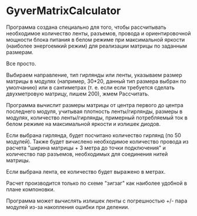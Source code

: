 # GyverMatrixCalculator
Программа создана специально для того, чтобы рассчитывать необходимое количество ленты, разъемов, провода и 
ориентировочной мощности блока питания в белом режиме при максимальной яркости (наиболее энергоемкий режим)
для реализации матрицы по заданным размерам.

Все просто.

Выбираем направление, тип гирлянды или ленты, указываем размер матрицы в модулях (например, 30*20, данный тип размера выбран по умолчанию) или в сантиметрах
(т. е. если если требуется сделать двухметровую матрицу, пишем 200), жмем Рассчитать.

Программа вычислит размеры матрицы от центра первого до центра последнего модуля, учитывая плотность ленты/гирлянды, размеры в модулях, количество ленты/гирлянды, примерный потребляемый ток в белом режиме на максимальной яркости и излишек диодов.

Если выбрана гирлянда, будет посчитано количество гирлянд (по 50 модулей). Также будет вичислено необходимое количество провода из расчета "ширина матрицы + 3 метра до точки подключения" и количество пар разъемов, необходимых для соединения нитей матрицы.

Если выбрана лента, ее количество будет выражено в метрах.

Расчет производится только по схеме "зигзаг" как наиболее удобной в плане компоновки.

Программа может вычислять излишек ленты с погрешностью +/- пара модулей из-за накопления ошибки при делении.
